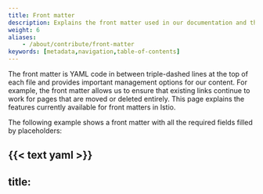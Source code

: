 ```yaml
---
title: Front matter
description: Explains the front matter used in our documentation and the fields available.
weight: 6
aliases:
    - /about/contribute/front-matter
keywords: [metadata,navigation,table-of-contents]
---
```


The front matter is YAML code in between triple-dashed lines at the top of each
file and provides important management options for our content. For example, the
front matter allows us to ensure that existing links continue to work for pages
that are moved or deleted entirely. This page explains the features currently
available for front matters in Istio.

The following example shows a front matter with all the required fields
filled by placeholders:

{{< text yaml >}}
---
title: <title>
description: <description>
weight: <weight>
keywords: [<keyword1>,<keyword2>,...]
aliases:
    - <previously-published-at-this-URL>
---
{{< /text >}}

You can copy the example above and replace all the placeholders with the
appropriate values for your page.

## Required front matter fields

The following table shows descriptions for all the **required** fields:

|Field              | Description
|-------------------|------------
|`title`            | The page's title.
|`description`      | A one-line description of the content on the page.
|`weight`           | The order of the page relative to the other pages in the directory.
|`keywords`         | The keywords on the page. Hugo uses this list to create the links under "See Also".
|`aliases`          | Past URLs where the page was published. See [Renaming, moving, or deleting pages](#rename-move-or-delete-pages) below for details on this item

### Rename, move, or delete pages

When you move pages or delete them completely, you must ensure that the existing
links to those pages continue to work. The `aliases` field in the front matter
helps you meet this requirement. Add the path to the page before the move or
deletion to the `aliases` field. Hugo implements automatic redirects from the
old URL to the new URL for our users.

On the _target page_, which is the page where you want users to land, add the `<path>`
of the _original page_ to the front-matter as follows:

{{< text plain >}}
aliases:
    - <path>
{{< /text >}}

For example, you could find our FAQ page in the past under `/help/faq`. To help our users find the FAQ page, we moved the page one level up to `/faq/` and changed the front matter as follows:

{{< text plain >}}
---
title: Frequently Asked Questions
description: Questions Asked Frequently.
weight: 13
aliases:
    - /help/faq
---
{{< /text >}}

The change above allows any user to access the FAQ when they visit `https://istio.io/faq/` or `https://istio.io/help/faq/`.

Multiple redirects are supported, for example:

{{< text plain >}}
---
title: Frequently Asked Questions
description: Questions Asked Frequently.
weight: 13
aliases:
    - /faq
    - /faq2
    - /faq3
---
{{< /text >}}

## Optional front matter fields

However, Hugo supports many front matter fields and this page only covers those
implemented on istio.io.

The following table shows the most commonly used **optional** fields:

|Field              | Description
|-------------------|------------
|`linktitle`        | A shorter version of the title that is used for links to the page.
|`subtitle`         | A subtitle displayed below the main title.
|`icon`             | A path to the image that appears next to the title.
|`draft`            | If true, the page is not shown in the site's navigation.
|`skip_byline`      | If true, Hugo doesn't show a byline under the main title.
|`skip_seealso`     | If true, Hugo doesn't generate a  "See also" section for the page.

Some front matter fields control the auto-generated table of contents (ToC).
The following table shows the fields and explains how to use them:

|Field               | Description
|--------------------|------------
|`skip_toc`          | If true, Hugo doesn't generate a ToC for the page.
|`force_inline_toc`  | If true, Hugo inserts an auto-generated ToC in the text instead of in the sidebar to the right.
|`max_toc_level`     | Sets the heading levels used in the ToC. Values can go from 2 to 6.
|`remove_toc_prefix` | Hugo removes this string from the beginning of every entry in the ToC

Some front matter fields only apply to so-called _bundle pages_. You can
identify bundle pages because their file names begin with an underscore `_`, for
example `_index.md`. In Istio, we use bundle pages as our section landing pages.
The following table shows the front matter fields pertinent to bundle pages.

|Field                 | Description
|----------------------|------------
|`skip_list`           | If true, Hugo doesn't auto-generate the content tiles of a section page.
|`simple_list`         | If true, Hugo uses a simple list for the auto-generated content of a section page.
|`list_below`          | If true, Hugo inserts the auto-generated content below the manually-written content.
|`list_by_publishdate` | If true, Hugo sorts the auto-generated content by publication date, instead of by weight.

Similarly, some front matter fields apply specifically to blog posts. The
following table shows those fields:

|Field            | Description
|-----------------|------------
|`publishdate`    | Date of the post's original publication
|`last_update`    | Date when the post last received a major revision
|`attribution`    | Optional name of the post's author
|`twitter`        | Optional Twitter handle of the post's author
|`target_release` | The release used on this blog. Normally, this value is the current major Istio release at the time the blog is authored or updated.
